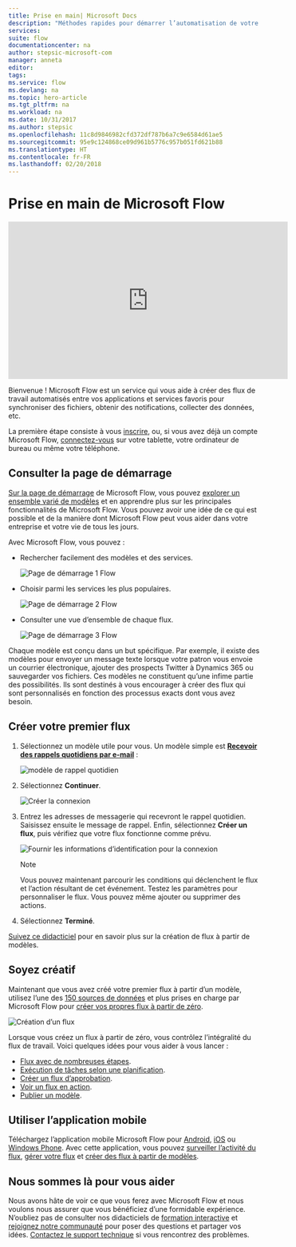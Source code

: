 ```yaml
---
title: Prise en main| Microsoft Docs
description: "Méthodes rapides pour démarrer l’automatisation de votre travail et de vos activités personnelles avec Microsoft Flow"
services: 
suite: flow
documentationcenter: na
author: stepsic-microsoft-com
manager: anneta
editor: 
tags: 
ms.service: flow
ms.devlang: na
ms.topic: hero-article
ms.tgt_pltfrm: na
ms.workload: na
ms.date: 10/31/2017
ms.author: stepsic
ms.openlocfilehash: 11c8d9846982cfd372df787b6a7c9e6584d61ae5
ms.sourcegitcommit: 95e9c124868ce09d961b5776c957b051fd621b88
ms.translationtype: HT
ms.contentlocale: fr-FR
ms.lasthandoff: 02/20/2018
---
```

# <a name="get-started-with-microsoft-flow"></a>Prise en main de Microsoft Flow #

<iframe width="560" height="315" src="https://www.youtube.com/embed/iMteXfAvDSE?list=PL8nfc9haGeb55I9wL9QnWyHp3ctU2_ThF" frameborder="0" allowfullscreen></iframe>

Bienvenue ! Microsoft Flow est un service qui vous aide à créer des flux de travail automatisés entre vos applications et services favoris pour synchroniser des fichiers, obtenir des notifications, collecter des données, etc.

La première étape consiste à vous [inscrire](sign-up-sign-in.md), ou, si vous avez déjà un compte Microsoft Flow, [connectez-vous](https://flow.microsoft.com/signin) sur votre tablette, votre ordinateur de bureau ou même votre téléphone.

## <a name="check-out-the-start-page"></a>Consulter la page de démarrage ##

[Sur la page de démarrage](https://flow.microsoft.com) de Microsoft Flow, vous pouvez [explorer un ensemble varié de modèles](https://flow.microsoft.com/templates) et en apprendre plus sur les principales fonctionnalités de Microsoft Flow. Vous pouvez avoir une idée de ce qui est possible et de la manière dont Microsoft Flow peut vous aider dans votre entreprise et votre vie de tous les jours.

Avec Microsoft Flow, vous pouvez :

- Rechercher facilement des modèles et des services.

    ![Page de démarrage 1 Flow](./media/getting-started/flowhome1.png)

- Choisir parmi les services les plus populaires.

    ![Page de démarrage 2 Flow](./media/getting-started/flowhome2.png)

- Consulter une vue d’ensemble de chaque flux.

    ![Page de démarrage 3 Flow](./media/getting-started/flowhome3.png)

Chaque modèle est conçu dans un but spécifique. Par exemple, il existe des modèles pour envoyer un message texte lorsque votre patron vous envoie un courrier électronique, ajouter des prospects Twitter à Dynamics 365 ou sauvegarder vos fichiers. Ces modèles ne constituent qu’une infime partie des possibilités. Ils sont destinés à vous encourager à créer des flux qui sont personnalisés en fonction des processus exacts dont vous avez besoin.

## <a name="create-your-first-flow"></a>Créer votre premier flux ##

1. Sélectionnez un modèle utile pour vous. Un modèle simple est [**Recevoir des rappels quotidiens par e-mail**](https://flow.microsoft.com/galleries/public/templates/45a3399aa29345308f08b6db0a9c85b9/) :

    ![modèle de rappel quotidien](./media/getting-started/template-details.png)

1. Sélectionnez **Continuer**.

    ![Créer la connexion](./media/getting-started/create-connection.png)

1. Entrez les adresses de messagerie qui recevront le rappel quotidien. Saisissez ensuite le message de rappel. Enfin, sélectionnez **Créer un flux**, puis vérifiez que votre flux fonctionne comme prévu.

    ![Fournir les informations d’identification pour la connexion](./media/getting-started/configure-email-details.png)

    > [!NOTE]
    > Vous pouvez maintenant parcourir les conditions qui déclenchent le flux et l’action résultant de cet événement. Testez les paramètres pour personnaliser le flux. Vous pouvez même ajouter ou supprimer des actions.

1. Sélectionnez **Terminé**.

[Suivez ce didacticiel](get-started-logic-template.md) pour en savoir plus sur la création de flux à partir de modèles.

## <a name="get-creative"></a>Soyez créatif ##

Maintenant que vous avez créé votre premier flux à partir d’un modèle, utilisez l’une des [150 sources de données](https://flow.microsoft.com/connectors/) et plus prises en charge par Microsoft Flow pour [créer vos propres flux à partir de zéro](get-started-logic-flow.md).

![Création d’un flux](./media/getting-started/build-a-flow.png)

Lorsque vous créez un flux à partir de zéro, vous contrôlez l’intégralité du flux de travail. Voici quelques idées pour vous aider à vous lancer :

- [Flux avec de nombreuses étapes](multi-step-logic-flow.md).
- [Exécution de tâches selon une planification](run-scheduled-tasks.md).
- [Créer un flux d’approbation](wait-for-approvals.md).
- [Voir un flux en action](see-a-flow-run.md).
- [Publier un modèle](publish-a-template.md).

## <a name="use-the-mobile-app"></a>Utiliser l’application mobile ##

Téléchargez l’application mobile Microsoft Flow pour [Android](https://aka.ms/flowmobiledocsandroid), [iOS](https://aka.ms/flowmobiledocsios) ou [Windows Phone](https://aka.ms/flowmobilewindows). Avec cette application, vous pouvez [surveiller l’activité du flux](mobile-monitor-activity.md), [gérer votre flux](mobile-manage-flows.md) et [créer des flux à partir de modèles](mobile-create-flow.md).

## <a name="were-here-to-help"></a>Nous sommes là pour vous aider ##

Nous avons hâte de voir ce que vous ferez avec Microsoft Flow et nous voulons nous assurer que vous bénéficiez d’une formidable expérience. N’oubliez pas de consulter nos didacticiels de [formation interactive](https://flow.microsoft.com/guided-learning/) et [rejoignez notre communauté](http://go.microsoft.com/fwlink/?LinkID=787467) pour poser des questions et partager vos idées. [Contactez le support technique](http://go.microsoft.com/fwlink/?LinkID=787479) si vous rencontrez des problèmes.
